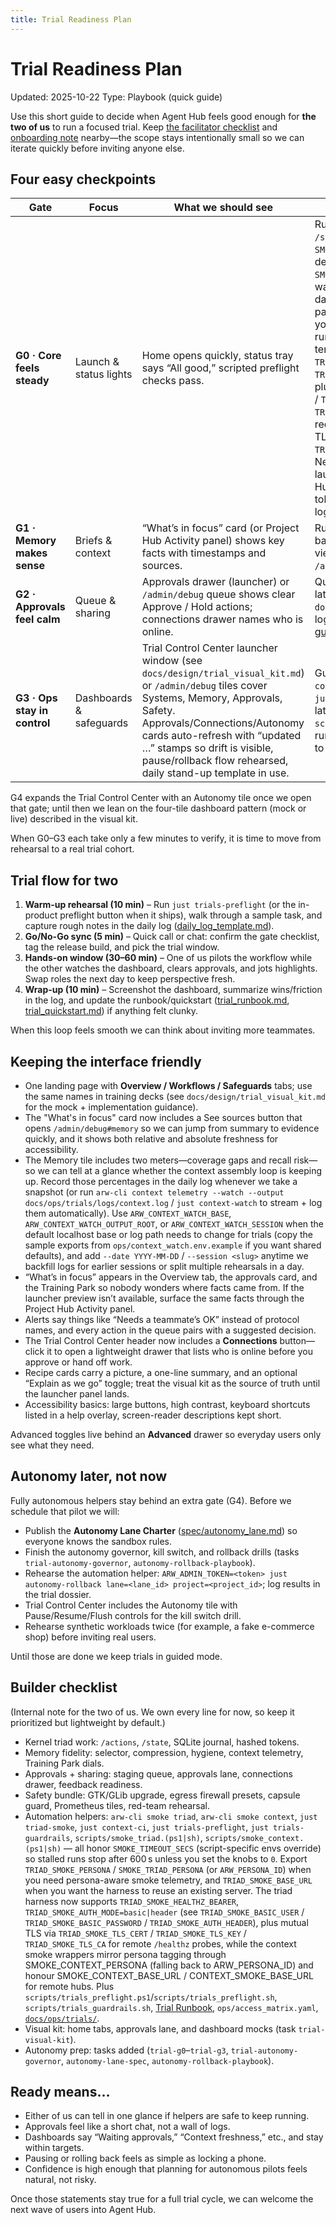 ```yaml
---
title: Trial Readiness Plan
---
```


# Trial Readiness Plan

Updated: 2025-10-22
Type: Playbook (quick guide)

Use this short guide to decide when Agent Hub feels good enough for **the two of us** to run a focused trial. Keep [the facilitator checklist](trial_facilitator_checklist.md) and [onboarding note](trials/onboarding_email_template.md) nearby—the scope stays intentionally small so we can iterate quickly before inviting anyone else.

## Four easy checkpoints

| Gate | Focus | What we should see | Quick prep for us |
| ---- | ----- | ------------------------ | ------------------------ |
| **G0 · Core feels steady** | Launch & status lights | Home opens quickly, status tray says “All good,” scripted preflight checks pass. | Run `just triad-smoke` (hits `/actions`, `/state/projects`, `/events` resume; exits after `SMOKE_TRIAD_TIMEOUT_SECS`/`SMOKE_TIMEOUT_SECS`, default 600 s). Export `TRIAD_SMOKE_PERSONA` / `SMOKE_TRIAD_PERSONA` (or `ARW_PERSONA_ID`) if you want the synthetic action tagged for persona dashboards. Set `TRIAD_SMOKE_BASE_URL` (or pass `--base-url` to `arw-cli smoke triad`) when you need the harness to talk to an already-running cluster instead of launching a temporary server, and use `TRIAD_SMOKE_HEALTHZ_BEARER` or `TRIAD_SMOKE_AUTH_MODE` (`bearer`, `basic`, `header`) plus the related envs (`TRIAD_SMOKE_BASIC_USER` / `TRIAD_SMOKE_BASIC_PASSWORD`, `TRIAD_SMOKE_AUTH_HEADER`) whenever `/healthz` requires more than the admin token. Mutual TLS works via `TRIAD_SMOKE_TLS_CERT` / `TRIAD_SMOKE_TLS_KEY` / `TRIAD_SMOKE_TLS_CA`. Next, run `just trials-preflight` or the launcher preflight button, verify the Project Hub Home surface loads, refresh sign-in tokens, document the preflight outcome in the log. |
| **G1 · Memory makes sense** | Briefs & context | “What’s in focus” card (or Project Hub Activity panel) shows key facts with timestamps and sources. | Run `just context-ci`, confirm “needs background” nudges render in the activity view, and verify the memory metrics tile in `/admin/debug` updates. |
| **G2 · Approvals feel calm** | Queue & sharing | Approvals drawer (launcher) or `/admin/debug` queue shows clear Approve / Hold actions; connections drawer names who is online. | Queue service working, preview panel live, latest screenshots stored in `docs/ops/trials/screenshots/` with filenames logged per [Trial Runbook](trial_runbook.md); see the [approvals guide](trials/approvals_lane_guide.md) for daily flow. |
| **G3 · Ops stay in control** | Dashboards & safeguards | Trial Control Center launcher window (see `docs/design/trial_visual_kit.md`) or `/admin/debug` tiles cover Systems, Memory, Approvals, Safety. Approvals/Connections/Autonomy cards auto-refresh with “updated …” stamps so drift is visible, pause/rollback flow rehearsed, daily stand-up template in use. | Guardrail preset `configs/guardrails/trial.toml` applied via `just trials-guardrails` (Safety tile shows the latest stamp), stop flow rehearsed with `scripts/autonomy_rollback.sh --dry-run`, runbook printed or shared, notes capture how to reach the dashboard today. |

G4 expands the Trial Control Center with an Autonomy tile once we open that gate; until then we lean on the four-tile dashboard pattern (mock or live) described in the visual kit.

When G0–G3 each take only a few minutes to verify, it is time to move from rehearsal to a real trial cohort.

## Trial flow for two

1. **Warm-up rehearsal (10 min)** – Run `just trials-preflight` (or the in-product preflight button when it ships), walk through a sample task, and capture rough notes in the daily log ([daily_log_template.md](trials/daily_log_template.md)).
2. **Go/No-Go sync (5 min)** – Quick call or chat: confirm the gate checklist, tag the release build, and pick the trial window.
3. **Hands-on window (30–60 min)** – One of us pilots the workflow while the other watches the dashboard, clears approvals, and jots highlights. Swap roles the next day to keep perspective fresh.
4. **Wrap-up (10 min)** – Screenshot the dashboard, summarize wins/friction in the log, and update the runbook/quickstart ([trial_runbook.md](trial_runbook.md), [trial_quickstart.md](trial_quickstart.md)) if anything felt clunky.

When this loop feels smooth we can think about inviting more teammates.

## Keeping the interface friendly

- One landing page with **Overview / Workflows / Safeguards** tabs; use the same names in training decks (see `docs/design/trial_visual_kit.md` for the mock + implementation guidance).
- The "What's in focus" card now includes a See sources button that opens `/admin/debug#memory` so we can jump from summary to evidence quickly, and it shows both relative and absolute freshness for accessibility.
- The Memory tile includes two meters—coverage gaps and recall risk—so we can tell at a glance whether the context assembly loop is keeping up. Record those percentages in the daily log whenever we take a snapshot (or run `arw-cli context telemetry --watch --output docs/ops/trials/logs/context.log` / `just context-watch` to stream + log them automatically). Use `ARW_CONTEXT_WATCH_BASE`, `ARW_CONTEXT_WATCH_OUTPUT_ROOT`, or `ARW_CONTEXT_WATCH_SESSION` when the default localhost base or log path needs to change for trials (copy the sample exports from `ops/context_watch.env.example` if you want shared defaults), and add `--date YYYY-MM-DD` / `--session <slug>` anytime we backfill logs for earlier sessions or split multiple rehearsals in a day.
- “What’s in focus” appears in the Overview tab, the approvals card, and the Training Park so nobody wonders where facts came from. If the launcher preview isn’t available, surface the same facts through the Project Hub Activity panel.
- Alerts say things like “Needs a teammate’s OK” instead of protocol names, and every action in the queue pairs with a suggested decision.
- The Trial Control Center header now includes a **Connections** button—click it to open a lightweight drawer that lists who is online before you approve or hand off work.
- Recipe cards carry a picture, a one-line summary, and an optional “Explain as we go” toggle; treat the visual kit as the source of truth until the launcher panel lands.
- Accessibility basics: large buttons, high contrast, keyboard shortcuts listed in a help overlay, screen-reader descriptions kept short.

Advanced toggles live behind an **Advanced** drawer so everyday users only see what they need.

## Autonomy later, not now

Fully autonomous helpers stay behind an extra gate (G4). Before we schedule that pilot we will:

- Publish the **Autonomy Lane Charter** ([spec/autonomy_lane.md](../spec/autonomy_lane.md)) so everyone knows the sandbox rules.
- Finish the autonomy governor, kill switch, and rollback drills (tasks `trial-autonomy-governor`, `autonomy-rollback-playbook`).
- Rehearse the automation helper: `ARW_ADMIN_TOKEN=<token> just autonomy-rollback lane=<lane_id> project=<project_id>`; log results in the trial dossier.
- Trial Control Center includes the Autonomy tile with Pause/Resume/Flush controls for the kill switch drill.
- Rehearse synthetic workloads twice (for example, a fake e-commerce shop) before inviting real users.

Until those are done we keep trials in guided mode.

## Builder checklist

(Internal note for the two of us. We own every line for now, so keep it prioritized but lightweight by default.)

- Kernel triad work: `/actions`, `/state`, SQLite journal, hashed tokens.
- Memory fidelity: selector, compression, hygiene, context telemetry, Training Park dials.
- Approvals + sharing: staging queue, approvals lane, connections drawer, feedback readiness.
- Safety bundle: GTK/GLib upgrade, egress firewall presets, capsule guard, Prometheus tiles, red-team rehearsal.
- Automation helpers: `arw-cli smoke triad`, `arw-cli smoke context`, `just triad-smoke`, `just context-ci`, `just trials-preflight`, `just trials-guardrails`, `scripts/smoke_triad.(ps1|sh)`, `scripts/smoke_context.(ps1|sh)` — all honor `SMOKE_TIMEOUT_SECS` (script-specific envs override) so stalled runs stop after 600 s unless you set the knobs to `0`. Export `TRIAD_SMOKE_PERSONA` / `SMOKE_TRIAD_PERSONA` (or `ARW_PERSONA_ID`) when you need persona-aware smoke telemetry, and `TRIAD_SMOKE_BASE_URL` when you want the harness to reuse an existing server. The triad harness now supports `TRIAD_SMOKE_HEALTHZ_BEARER`, `TRIAD_SMOKE_AUTH_MODE=basic|header` (see `TRIAD_SMOKE_BASIC_USER` / `TRIAD_SMOKE_BASIC_PASSWORD` / `TRIAD_SMOKE_AUTH_HEADER`), plus mutual TLS via `TRIAD_SMOKE_TLS_CERT` / `TRIAD_SMOKE_TLS_KEY` / `TRIAD_SMOKE_TLS_CA` for remote `/healthz` probes, while the context smoke wrappers mirror persona tagging through SMOKE_CONTEXT_PERSONA (falling back to ARW_PERSONA_ID) and honour SMOKE_CONTEXT_BASE_URL / CONTEXT_SMOKE_BASE_URL for remote hubs. Plus `scripts/trials_preflight.ps1`/`scripts/trials_preflight.sh`, `scripts/trials_guardrails.sh`, [Trial Runbook](trial_runbook.md), `ops/access_matrix.yaml`, [`docs/ops/trials/`](trials/README.md).
- Visual kit: home tabs, approvals lane, and dashboard mocks (task `trial-visual-kit`).
- Autonomy prep: tasks added (`trial-g0`–`trial-g3`, `trial-autonomy-governor`, `autonomy-lane-spec`, `autonomy-rollback-playbook`).

## Ready means…

- Either of us can tell in one glance if helpers are safe to keep running.
- Approvals feel like a short chat, not a wall of logs.
- Dashboards say “Waiting approvals,” “Context freshness,” etc., and stay within targets.
- Pausing or rolling back feels as simple as locking a phone.
- Confidence is high enough that planning for autonomous pilots feels natural, not risky.

Once those statements stay true for a full trial cycle, we can welcome the next wave of users into Agent Hub.
